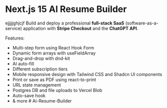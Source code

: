 # Next.js 15 AI Resume Builder
ejjjjjghjcjf
Build and deploy a professional **full-stack SaaS** (software-as-a-service) application with **Stripe Checkout** and the **ChatGPT API**. 

Features:
- Multi-step form using React Hook Form
- Dynamic form arrays with useFieldArray
- Drag-and-drop with dnd-kit
- AI auto-fill
- Different subscription tiers
- Mobile responsive design with Tailwind CSS and Shadcn UI components
- Print or save as PDF using react-to-print
- URL state management
- Postgres DB and file uploads to Vercel Blob
- Auto-save hook
- & more
#   A i - R e s u m e - B u i l d e r 
 
 
